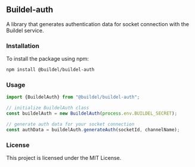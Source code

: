 ## Buildel-auth
A library that generates authentication data for socket connection with the Buildel service.

### Installation
To install the package using npm:

```bash
npm install @buildel/buildel-auth
```

### Usage

```ts
import {BuildelAuth} from "@buildel/buildel-auth";

// initialize BuildelAuth class
const buildelAuth = new BuildelAuth(process.env.BUILDEL_SECRET); 

// generate auth data for your socket connection
const authData = buildelAuth.generateAuth(socketId, channelName);
```

### License
This project is licensed under the MIT License.
